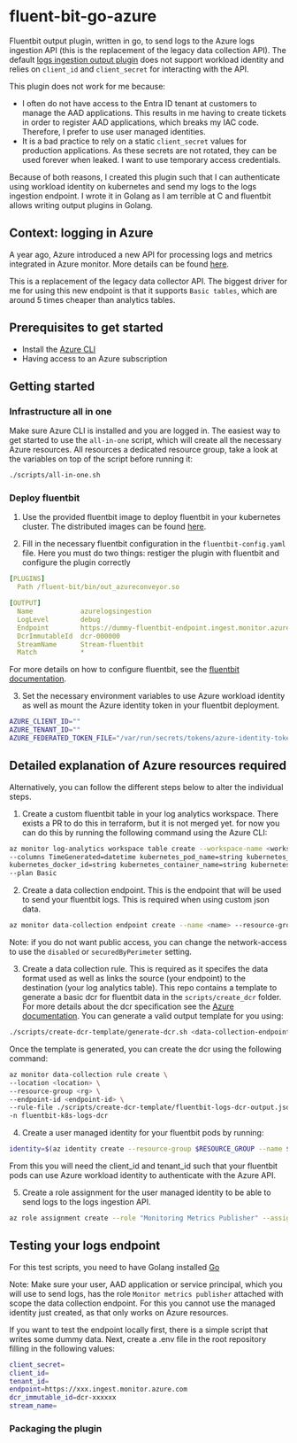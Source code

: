 # fluent-bit-go-azure

Fluentbit output plugin, written in go, to send logs to the Azure logs ingestion API (this is the replacement of the legacy data collection API).
The default [logs ingestion output plugin](https://docs.fluentbit.io/manual/pipeline/outputs/azure_logs_ingestion) does not support workload identity and relies on `client_id` and `client_secret` for interacting with the API.

This plugin does not work for me because:
- I often do not have access to the Entra ID tenant at customers to manage the AAD applications. 
  This results in me having to create tickets in order to register AAD applications, which breaks my IAC code. 
  Therefore, I prefer to use user managed identities.
- It is a bad practice to rely on a static `client_secret` values for production applications. 
  As these secrets are not rotated, they can be used forever when leaked. I want to use temporary access credentials.

Because of both reasons, I created this plugin such that I can authenticate using workload identity on kubernetes and send my logs to the logs ingestion endpoint.
I wrote it in Golang as I am terrible at C and fluentbit allows writing output plugins in Golang.

## Context: logging in Azure
A year ago, Azure introduced a new API for processing logs and metrics integrated in Azure monitor.
More details can be found [here](https://learn.microsoft.com/en-us/azure/azure-monitor/logs/logs-ingestion-api-overview).

This is a replacement of the legacy data collector API.
The biggest driver for me for using this new endpoint is that it supports `Basic tables`, which are around 5 times cheaper than analytics tables.

## Prerequisites to get started

- Install the [Azure CLI](https://learn.microsoft.com/en-us/cli/azure/install-azure-cli)
- Having access to an Azure subscription

## Getting started

### Infrastructure all in one

Make sure Azure CLI is installed and you are logged in.
The easiest way to get started to use the `all-in-one` script, which will create all the necessary Azure resources.
All resources a dedicated resource group, take a look at the variables on top of the script before running it:

```bash
./scripts/all-in-one.sh
```

### Deploy fluentbit

1. Use the provided fluentbit image to deploy fluentbit in your kubernetes cluster.
The distributed images can be found [here](https://hub.docker.com/repository/docker/nilli9990/fluentbit-go-azure-logs-ingestion).

2. Fill in the necessary fluentbit configuration in the `fluentbit-config.yaml` file. 
Here you must do two things: restiger the plugin with fluentbit and configure the plugin correctly
```yaml
[PLUGINS]
  Path /fluent-bit/bin/out_azureconveyor.so

[OUTPUT]
  Name            azurelogsingestion
  LogLevel        debug
  Endpoint        https://dummy-fluentbit-endpoint.ingest.monitor.azure.com
  DcrImmutableId  dcr-000000
  StreamName      Stream-fluentbit
  Match           *
```

For more details on how to configure fluentbit, see the [fluentbit documentation](https://docs.fluentbit.io/manual/administration/configuring-fluent-bit/yaml).

3. Set the necessary environment variables to use Azure workload identity as well as mount the Azure identity token in your fluentbit deployment.
```bash
AZURE_CLIENT_ID=""
AZURE_TENANT_ID=""
AZURE_FEDERATED_TOKEN_FILE="/var/run/secrets/tokens/azure-identity-token"
```

## Detailed explanation of Azure resources required
Alternatively, you can follow the different steps below to alter the individual steps.

1. Create a custom fluentbit table in your log analytics workspace. 
   There exists a PR to do this in terraform, but it is not merged yet. for now you can do this by running the following command using the Azure CLI:

```bash
az monitor log-analytics workspace table create --workspace-name <workspace-name> --resource-group <resource-group> --name <table-name>_CL \
--columns TimeGenerated=datetime kubernetes_pod_name=string kubernetes_pod_id=string kubernetes_namespace_name=string kubernetes_host=string \
kubernetes_docker_id=string kubernetes_container_name=string kubernetes_container_image=string kubernetes_container_hash=string log=string stream=string \
--plan Basic
```

2. Create a data collection endpoint. This is the endpoint that will be used to send your fluentbit logs. This is required when using custom json data.

```bash
az monitor data-collection endpoint create --name <name> --resource-group <rg> --public-network-access Enabled --location <location>
```

Note: if you do not want public access, you can change the network-access to use the `disabled` or `securedByPerimeter` setting.

3. Create a data collection rule. This is required as it specifes the data format used as well as links the source (your endpoint) to the destination (your log analytics table).
   This repo contains a template to generate a basic dcr for fluentbit data in the `scripts/create_dcr` folder.
   For more details about the dcr specification see the [Azure documentation](https://learn.microsoft.com/en-us/azure/azure-monitor/essentials/data-collection-rule-create-edit?tabs=cli).
   You can generate a valid output template for you using:

```bash
./scripts/create-dcr-template/generate-dcr.sh <data-collection-endpoint-uri> <workspace-resource-id> <logs-table-name>
```

Once the template is generated, you can create the dcr using the following command:
```bash
az monitor data-collection rule create \
--location <location> \
--resource-group <rg> \
--endpoint-id <endpoint-id> \
--rule-file ./scripts/create-dcr-template/fluentbit-logs-dcr-output.json \
-n fluentbit-k8s-logs-dcr
```

4. Create a user managed identity for your fluentbit pods by running:
```bash
identity=$(az identity create --resource-group $RESOURCE_GROUP --name $IDENITY_NAME --location $LOCATION)
```

From this you will need the client_id and tenant_id such that your fluentbit pods can use Azure workload identity to authenticate with the Azure API.

5. Create a role assignment for the user managed identity to be able to send logs to the logs ingestion API.
```bash
az role assignment create --role "Monitoring Metrics Publisher" --assignee-principal-type ServicePrincipal --assignee $IDENITY_NAME --scope $data_collection_endpoint_id
```

## Testing your logs endpoint
For this test scripts, you need to have Golang installed [Go](https://go.dev/doc/install)

Note: Make sure your user, AAD application or service principal, which you will use to send logs, has the role `Monitor metrics publisher` attached with scope the data collection endpoint.
For this you cannot use the managed identity just created, as that only works on Azure resources.

If you want to test the endpoint locally first, there is a simple script that writes some dummy data.
Next, create a .env file in the root repository filling in the following values:
```bash
client_secret=
client_id=
tenant_id=
endpoint=https://xxx.ingest.monitor.azure.com
dcr_immutable_id=dcr-xxxxxx
stream_name=
```

### Packaging the plugin

